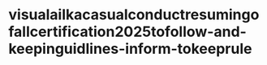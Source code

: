 # visualailkacasualconductresumingofallcertification2025tofollow-and-keepinguidlines-inform-tokeeprule